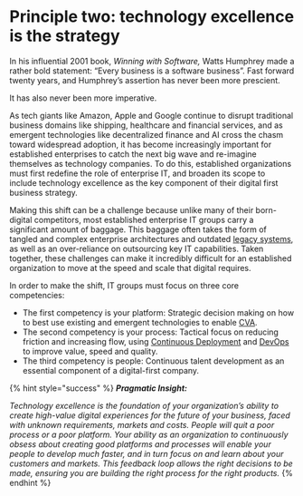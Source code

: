 # Principle two: technology excellence is the strategy

In his influential 2001 book, _Winning with Software,_ Watts Humphrey made a rather bold statement: “Every business is a software business”. Fast forward twenty years, and Humphrey’s assertion has never been more prescient.

It has also never been more imperative.

As tech giants like Amazon, Apple and Google continue to disrupt traditional business domains like shipping, healthcare and financial services, and as emergent technologies like decentralized finance and AI cross the chasm toward widespread adoption, it has become increasingly important for established enterprises to catch the next big wave and re-imagine themselves as technology companies. To do this, established organizations must first redefine the role of enterprise IT, and broaden its scope to include technology excellence as the key component of their digital first business strategy.

Making this shift can be a challenge because unlike many of their born-digital competitors, most established enterprise IT groups carry a significant amount of baggage. This baggage often takes the form of tangled and complex enterprise architectures and outdated [legacy systems](../glossary.md), as well as an over-reliance on outsourcing key IT capabilities. Taken together, these challenges can make it incredibly difficult for an established organization to move at the speed and scale that digital requires.

In order to make the shift, IT groups must focus on three core competencies:

* The first competency is your platform: Strategic decision making on how to best use existing and emergent technologies to enable [CVA](../principle-one-focus-on-customer-value-and-adaptability/).
* The second competency is your process: Tactical focus on reducing friction and increasing flow, using [Continuous Deployment](../glossary.md) and [DevOps](../glossary.md) to improve value, speed and quality.
* The third competency is people: Continuous talent development as an essential component of a digital-first company.

{% hint style="success" %}
_**Pragmatic Insight:**_ 

_Technology excellence is the foundation of your organization’s ability to create high-value digital experiences for the future of your business, faced with unknown requirements, markets and costs. People will quit a poor process or a poor platform. Your ability as an organization to continuously obsess about creating good platforms and processes will enable your people to develop much faster, and in turn focus on and learn about your customers and markets. This feedback loop allows the right decisions to be made, ensuring you are building the right process for the right products._
{% endhint %}


